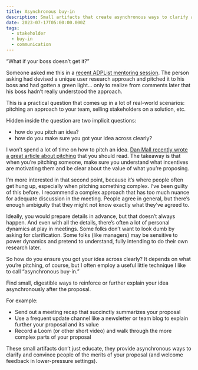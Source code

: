 ```yaml
---
title: Asynchronous buy-in 
description: Small artifacts that create asynchronous ways to clarify and convince people of the merits of your proposal (and welcome feedback in lower-pressure settings).
date: 2023-07-17T05:00:00.000Z
tags:
  - stakeholder
  - buy-in
  - communication
---
```


“What if your boss doesn’t get it?”

Someone asked me this in a [recent ADPList mentoring session](https://adplist.org/mentors/jesse-gardner). The person asking had devised a unique user research approach and pitched it to his boss and had gotten a green light… only to realize from comments later that his boss hadn’t really understood the approach.

This is a practical question that comes up in a lot of real-world scenarios: pitching an approach to your team, selling stakeholders on a solution, etc.

Hidden inside the question are two implicit questions:

- how do you pitch an idea?
- how do you make sure you got your idea across clearly?

I won’t spend a lot of time on how to pitch an idea. [Dan Mall recently wrote a great article about pitching](https://www.linkedin.com/pulse/how-pitch-anything-anyone-dan-mall/) that you should read. The takeaway is that when you’re pitching someone, make sure you understand what incentives are motivating them and be clear about the value of what you’re proposing.

I’m more interested in that second point, because it’s where people often get hung up, especially when pitching something complex. I’ve been guilty of this before. I recommend a complex approach that has too much nuance for adequate discussion in the meeting. People agree in general, but there’s enough ambiguity that they might not know exactly what they’ve agreed to.

Ideally, you would prepare details in advance, but that doesn’t always happen. And even with all the details, there’s often a lot of personal dynamics at play in meetings. Some folks don’t want to look dumb by asking for clarification. Some folks (like managers) may be sensitive to power dynamics and pretend to understand, fully intending to do their own research later.

So how do you ensure you got your idea across clearly? It depends on what you’re pitching, of course, but I often employ a useful little technique I like to call “asynchronous buy-in.” 

Find small, digestible ways to reinforce or further explain your idea asynchronously after the proposal. 

For example:

- Send out a meeting recap that succinctly summarizes your proposal
- Use a frequent update channel like a newsletter or team blog to explain further your proposal and its value
- Record a Loom (or other short video) and walk through the more complex parts of your proposal

These small artifacts don’t just educate, they provide asynchronous ways to clarify and convince people of the merits of your proposal (and welcome feedback in lower-pressure settings).